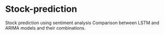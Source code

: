 # Stock-prediction
Stock prediction using sentiment analysis
Comparison between LSTM and ARIMA models and their combinations.
